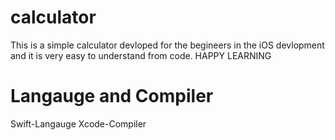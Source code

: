 # calculator
This is a simple calculator devloped for the begineers in the iOS devlopment and it is very easy to understand from code.
HAPPY LEARNING

# Langauge and Compiler
 Swift-Langauge 
 Xcode-Compiler

